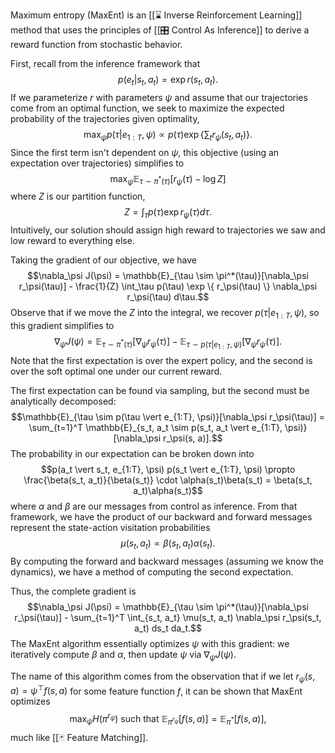 Maximum entropy (MaxEnt) is an [[⌛️ Inverse Reinforcement Learning]] method that uses the principles of [[🎛️ Control As Inference]] to derive a reward function from stochastic behavior.

First, recall from the inference framework that $$p(e_t \vert s_t, a_t) = \exp r(s_t, a_t).$$ If we parameterize $r$ with parameters $\psi$ and assume that our trajectories come from an optimal function, we seek to maximize the expected probability of the trajectories given optimality, $$\max_\psi p(\tau \vert e_{1:T}, \psi) \propto p(\tau) \exp \left\{ \sum_t r_\psi(s_t, a_t) \right\}.$$ Since the first term isn't dependent on $\psi$, this objective (using an expectation over trajectories) simplifies to $$\max_\psi \mathbb{E}_{\tau \sim \pi^*(\tau)}[r_\psi(\tau) - \log Z]$$ where $Z$ is our partition function, $$Z = \int_\tau p(\tau) \exp r_\psi(\tau) d\tau.$$ Intuitively, our solution should assign high reward to trajectories we saw and low reward to everything else.

Taking the gradient of our objective, we have $$\nabla_\psi J(\psi) = \mathbb{E}_{\tau \sim \pi^*(\tau)}[\nabla_\psi r_\psi(\tau)] - \frac{1}{Z} \int_\tau p(\tau) \exp \{ r_\psi(\tau) \} \nabla_\psi r_\psi(\tau) d\tau.$$ Observe that if we move the $Z$ into the integral, we recover $p(\tau \vert e_{1:T}, \psi)$, so this gradient simplifies to $$\nabla_\psi J(\psi) = \mathbb{E}_{\tau \sim \pi^*(\tau)}[\nabla_\psi r_\psi(\tau)] - \mathbb{E}_{\tau \sim p(\tau \vert e_{1:T}, \psi)}[\nabla_\psi r_\psi(\tau)].$$ Note that the first expectation is over the expert policy, and the second is over the soft optimal one under our current reward.

The first expectation can be found via sampling, but the second must be analytically decomposed: $$\mathbb{E}_{\tau \sim p(\tau \vert e_{1:T}, \psi)}[\nabla_\psi r_\psi(\tau)] = \sum_{t=1}^T \mathbb{E}_{s_t, a_t \sim p(s_t, a_t \vert e_{1:T}, \psi)}[\nabla_\psi r_\psi(s, a)].$$ The probability in our expectation can be broken down into $$p(a_t \vert s_t, e_{1:T}, \psi) p(s_t \vert e_{1:T}, \psi) \propto \frac{\beta(s_t, a_t)}{\beta(s_t)} \cdot \alpha(s_t)\beta(s_t) = \beta(s_t, a_t)\alpha(s_t)$$ where $\alpha$ and $\beta$ are our messages from control as inference. From that framework, we have the product of our backward and forward messages represent the state-action visitation probabilities $$\mu(s_t, a_t) \propto \beta(s_t, a_t) \alpha(s_t).$$ By computing the forward and backward messages (assuming we know the dynamics), we have a method of computing the second expectation.

Thus, the complete gradient is $$\nabla_\psi J(\psi) = \mathbb{E}_{\tau \sim \pi^*(\tau)}[\nabla_\psi r_\psi(\tau)] - \sum_{t=1}^T \int_{s_t, a_t} \mu(s_t, a_t) \nabla_\psi r_\psi(s_t, a_t) ds_t da_t.$$ The MaxEnt algorithm essentially optimizes $\psi$ with this gradient: we iteratively compute $\beta$ and $\alpha$, then update $\psi$ via $\nabla_\psi J(\psi)$.

The name of this algorithm comes from the observation that if we let $r_\psi(s, a) = \psi^\top f(s, a)$ for some feature function $f$, it can be shown that MaxEnt optimizes $$\max_\psi H(\pi^{r_\psi}) \text{ such that } \mathbb{E}_{\pi^{r_\psi}}[f(s, a)] = \mathbb{E}_{\pi^*}[f(s, a)],$$ much like [[🃏 Feature Matching]].